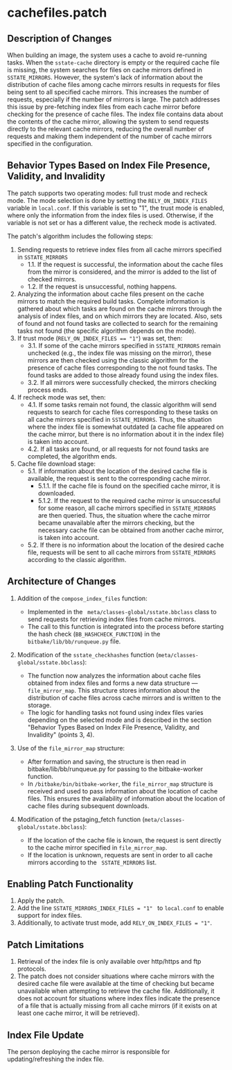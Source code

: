 # cachefiles.patch
## Description of Changes
When building an image, the system uses a cache to avoid re-running tasks. When the ` sstate-cache ` directory is empty or the required cache file is missing, the system searches for files on cache mirrors defined in ` SSTATE_MIRRORS `. However, the system's lack of information about the distribution of cache files among cache mirrors results in requests for files being sent to all specified cache mirrors. This increases the number of requests, especially if the number of mirrors is large. The patch addresses this issue by pre-fetching index files from each cache mirror before checking for the presence of cache files. The index file contains data about the contents of the cache mirror, allowing the system to send requests directly to the relevant cache mirrors, reducing the overall number of requests and making them independent of the number of cache mirrors specified in the configuration.

## Behavior Types Based on Index File Presence, Validity, and Invalidity
The patch supports two operating modes: full trust mode and recheck mode. The mode selection is done by setting the ` RELY_ON_INDEX_FILES ` variable in ` local.conf `. If this variable is set to "1", the trust mode is enabled, where only the information from the index files is used. Otherwise, if the variable is not set or has a different value, the recheck mode is activated.

The patch's algorithm includes the following steps:
1. Sending requests to retrieve index files from all cache mirrors specified in ` SSTATE_MIRRORS `
    - 1.1. If the request is successful, the information about the cache files from the mirror is considered, and the mirror is added to the list of checked mirrors.
    - 1.2. If the request is unsuccessful, nothing happens.
2. Analyzing the information about cache files present on the cache mirrors to match the required build tasks. Complete information is gathered about which tasks are found on the cache mirrors through the analysis of index files, and on which mirrors they are located. Also, sets of found and not found tasks are collected to search for the remaining tasks not found (the specific algorithm depends on the mode).
3. If trust mode (` RELY_ON_INDEX_FILES == "1" `) was set, then:
    - 3.1. If some of the cache mirrors specified in ` SSTATE_MIRRORS ` remain unchecked (e.g., the index file was missing on the mirror), these mirrors are then checked using the classic algorithm for the presence of cache files corresponding to the not found tasks. The found tasks are added to those already found using the index files.
    - 3.2. If all mirrors were successfully checked, the mirrors checking process ends.
4. If recheck mode was set, then:
    - 4.1. If some tasks remain not found, the classic algorithm will send requests to search for cache files corresponding to these tasks on all cache mirrors specified in ` SSTATE_MIRRORS `. Thus, the situation where the index file is somewhat outdated (a cache file appeared on the cache mirror, but there is no information about it in the index file) is taken into account.
    - 4.2. If all tasks are found, or all requests for not found tasks are completed, the algorithm ends.
5. Cache file download stage:
    - 5.1. If information about the location of the desired cache file is available, the request is sent to the corresponding cache mirror.
        - 5.1.1. If the cache file is found on the specified cache mirror, it is downloaded.
        - 5.1.2. If the request to the required cache mirror is unsuccessful for some reason, all cache mirrors specified in ` SSTATE_MIRRORS ` are then queried. Thus, the situation where the cache mirror became unavailable after the mirrors checking, but the necessary cache file can be obtained from another cache mirror, is taken into account.
    - 5.2. If there is no information about the location of the desired cache file, requests will be sent to all cache mirrors from ` SSTATE_MIRRORS ` according to the classic algorithm.


## Architecture of Changes
1. Addition of the ` compose_index_files ` function:
    - Implemented in the ` meta/classes-global/sstate.bbclass`  class to send requests for retrieving index files from cache mirrors.
    - The call to this function is integrated into the process before starting the hash check (` BB_HASHCHECK_FUNCTION `) in the ` bitbake/lib/bb/runqueue.py ` file.

2. Modification of the ` sstate_checkhashes ` function (` meta/classes-global/sstate.bbclass `):
    - The function now analyzes the information about cache files obtained from index files and forms a new data structure — ` file_mirror_map `. This structure stores information about the distribution of cache files across cache mirrors and is written to the storage.
    - The logic for handling tasks not found using index files varies depending on the selected mode and is described in the section "Behavior Types Based on Index File Presence, Validity, and Invalidity" (points 3, 4).
3. Use of the ` file_mirror_map ` structure:
    - After formation and saving, the structure is then read in bitbake/lib/bb/runqueue.py for passing to the bitbake-worker function.
    - In ` /bitbake/bin/bitbake-worker `, the ` file_mirror_map ` structure is received and used to pass information about the location of cache files. This ensures the availability of information about the location of cache files during subsequent downloads.
4. Modification of the pstaging_fetch function (` meta/classes-global/sstate.bbclass `):
    - If the location of the cache file is known, the request is sent directly to the cache mirror specified in ` file_mirror_map `.
    - If the location is unknown, requests are sent in order to all cache mirrors according to the ` SSTATE_MIRRORS`  list.

## Enabling Patch Functionality
1. Apply the patch.
2. Add the line  `SSTATE_MIRRORS_INDEX_FILES = "1" ` to ` local.conf ` to enable support for index files.
3. Additionally, to activate trust mode, add ` RELY_ON_INDEX_FILES = "1" `.


## Patch Limitations
1. Retrieval of the index file is only available over http/https and ftp protocols.
2. The patch does not consider situations where cache mirrors with the desired cache file were available at the time of checking but became unavailable when attempting to retrieve the cache file. Additionally, it does not account for situations where index files indicate the presence of a file that is actually missing from all cache mirrors (if it exists on at least one cache mirror, it will be retrieved).


## Index File Update
The person deploying the cache mirror is responsible for updating/refreshing the index file.
